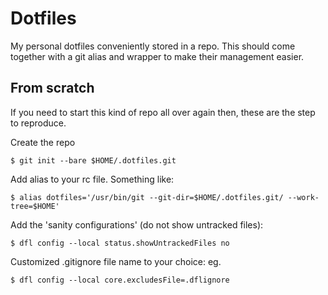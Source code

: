 # Dotfiles

My personal dotfiles conveniently stored in a repo. This should come together with a git alias and wrapper to make their management easier. 

## From scratch

If you need to start this kind of repo all over again then, these are the step to reproduce.

Create the repo

    $ git init --bare $HOME/.dotfiles.git

Add alias to your rc file. Something like:

    $ alias dotfiles='/usr/bin/git --git-dir=$HOME/.dotfiles.git/ --work-tree=$HOME'

Add the 'sanity configurations' (do not show untracked files):

    $ dfl config --local status.showUntrackedFiles no

Customized .gitignore file name to your choice: eg.

    $ dfl config --local core.excludesFile=.dflignore

